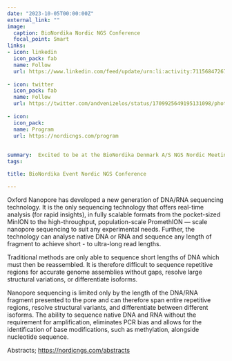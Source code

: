 ```yaml
---
date: "2023-10-05T00:00:00Z"
external_link: ""
image:
  caption: BioNordika Nordic NGS Conference
  focal_point: Smart
links:
- icon: linkedin
  icon_pack: fab
  name: Follow
  url: https://www.linkedin.com/feed/update/urn:li:activity:7115684726731878401/
  
- icon: twitter
  icon_pack: fab
  name: Follow
  url: https://twitter.com/andvenizelos/status/1709925649195131098/photo/1
  
- icon:
  icon_pack: 
  name: Program
  url: https://nordicngs.com/program
  
  
summary:  Excited to be at the BioNordika Denmark A/S NGS Nordic Meeting, discussing “What’s Missing Matters” by harnessing the power of long reads from Oxford Nanopore Technologies. Uncovering the hidden gems of genomics! #NGSNordics #Genomics #Longread
tags:

title: BioNordika Event Nordic NGS Conference

---
```


Oxford Nanopore has developed a new generation of DNA/RNA sequencing technology. It is the only sequencing technology that offers real-time analysis (for rapid insights), in fully scalable formats from the pocket-sized MinION to the high-throughput, population-scale PromethION — scale nanopore sequencing to suit any experimental needs. Further, the technology can analyse native DNA or RNA and sequence any length of fragment to achieve short - to ultra-long read lengths.

Traditional methods are only able to sequence short lengths of DNA which must then be reassembled. It is therefore difficult to sequence repetitive regions for accurate genome assemblies without gaps, resolve large structural variations, or differentiate isoforms.

Nanopore sequencing is limited only by the length of the DNA/RNA fragment presented to the pore and can therefore span entire repetitive regions, resolve structural variants, and differentiate between different isoforms. The ability to sequence native DNA and RNA without the requirement for amplification, eliminates PCR bias and allows for the identification of base modifications, such as methylation, alongside nucleotide sequence.

Abstracts; https://nordicngs.com/abstracts